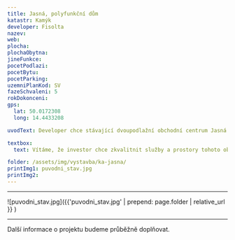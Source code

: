 ```yaml
---
title: Jasná, polyfunkční dům
katastr: Kamýk
developer: Fisolta
nazev:
web:
plocha:
plochaObytna:
jineFunkce:
pocetPodlazi:
pocetBytu:
pocetParking:
uzemniPlanKod: SV
fazeSchvaleni: 5
rokDokonceni:
gps:
  lat: 50.0172308
  long: 14.4433208

uvodText: Developer chce stávající dvoupodlažní obchodní centrum Jasná revitalizovat a nastavět na něm výškový obytný dům

textbox:
  text: Vítáme, že investor chce zkvalitnit služby a prostory tohoto obchodního centra na sídlišti. Chápeme, že přestavbu je třeba financovat zvětšením objektu a přidáním funkce bydlení. Vzhledem k blízkosti rodinných domů a k již aktuálnímu problematickému parkování v okolí jsme jako kompromis pro objekt s maximálně 4 patry, tedy po vzoru návrhu pro výšku obchodního centra Obzor v územní studii okolí metra Libuš.

folder: /assets/img/vystavba/ka-jasna/
printImg1: puvodni_stav.jpg
printImg2: 
---
```


- - -

![puvodni_stav.jpg]({{'puvodni_stav.jpg' | prepend: page.folder | relative_url }} )

- - -

Další informace o projektu budeme průběžně doplňovat.
